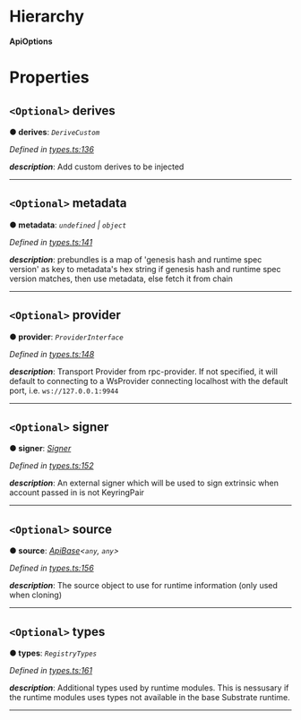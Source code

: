 

# Hierarchy

**ApiOptions**

# Properties

<a id="derives"></a>

## `<Optional>` derives

**● derives**: *`DeriveCustom`*

*Defined in [types.ts:136](https://github.com/polkadot-js/api/blob/3557657/packages/api/src/types.ts#L136)*

*__description__*: Add custom derives to be injected

___
<a id="metadata"></a>

## `<Optional>` metadata

**● metadata**: *`undefined` \| `object`*

*Defined in [types.ts:141](https://github.com/polkadot-js/api/blob/3557657/packages/api/src/types.ts#L141)*

*__description__*: prebundles is a map of 'genesis hash and runtime spec version' as key to metadata's hex string if genesis hash and runtime spec version matches, then use metadata, else fetch it from chain

___
<a id="provider"></a>

## `<Optional>` provider

**● provider**: *`ProviderInterface`*

*Defined in [types.ts:148](https://github.com/polkadot-js/api/blob/3557657/packages/api/src/types.ts#L148)*

*__description__*: Transport Provider from rpc-provider. If not specified, it will default to connecting to a WsProvider connecting localhost with the default port, i.e. `ws://127.0.0.1:9944`

___
<a id="signer"></a>

## `<Optional>` signer

**● signer**: *[Signer](_types_.signer.md)*

*Defined in [types.ts:152](https://github.com/polkadot-js/api/blob/3557657/packages/api/src/types.ts#L152)*

*__description__*: An external signer which will be used to sign extrinsic when account passed in is not KeyringPair

___
<a id="source"></a>

## `<Optional>` source

**● source**: *[ApiBase](../classes/_base_.apibase.md)<`any`, `any`>*

*Defined in [types.ts:156](https://github.com/polkadot-js/api/blob/3557657/packages/api/src/types.ts#L156)*

*__description__*: The source object to use for runtime information (only used when cloning)

___
<a id="types"></a>

## `<Optional>` types

**● types**: *`RegistryTypes`*

*Defined in [types.ts:161](https://github.com/polkadot-js/api/blob/3557657/packages/api/src/types.ts#L161)*

*__description__*: Additional types used by runtime modules. This is nessusary if the runtime modules uses types not available in the base Substrate runtime.

___

